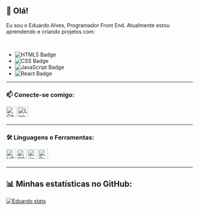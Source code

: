 ## 👋 Olá!

Eu sou o Eduardo Alves, Programador Front End. Atualmente estou aprendendo e criando projetos com:

<br/>

- ![HTML5 Badge](https://img.shields.io/badge/HTML5-E34F26?style=for-the-badge&logo=html5&logoColor=white)
- ![CSS Badge](https://img.shields.io/badge/CSS-239120?style=for-the-badge&logo=css3&logoColor=white)
- ![JavaScript Badge](https://img.shields.io/badge/JavaScript-F7DF1E?style=for-the-badge&logo=javascript&logoColor=black)
- ![React Badge](https://img.shields.io/badge/React-20232A?style=for-the-badge&logo=react&logoColor=61DAFB)

---

### 📫 Conecte-se comigo:

<a href="https://github.com/eduardodevclub">
  <img align="left" height="28px" alt="GitHub" src="https://cdn-icons-png.flaticon.com/512/25/25231.png" />
</a>
<a href="https://www.linkedin.com/in/eduardo-alves-406066128">
  <img align="left" height="28px" alt="LinkedIn" src="https://cdn-icons-png.flaticon.com/512/174/174857.png" />
</a>

<br/><br/>

---

### 🛠️ Linguagens e Ferramentas:

<img align="left" height="26px" alt="HTML" src="https://cdn-icons-png.flaticon.com/128/1051/1051277.png"/>
<img align="left" height="26px" alt="CSS" src="https://cdn-icons-png.flaticon.com/128/16020/16020753.png"/>
<img align="left" height="26px" alt="JavaScript" src="https://cdn-icons-png.flaticon.com/128/5968/5968292.png"/>
<img align="left" height="26px" alt="React" src="https://cdn-icons-png.flaticon.com/128/1126/1126012.png"/>

<br/><br/>

---

## 📊 Minhas estatísticas no GitHub:

[![Eduardo stats](https://github-readme-stats.vercel.app/api?username=eduardodevclub&show_icons=true&theme=tokyonight)](https://github.com/eduardodevclub)
